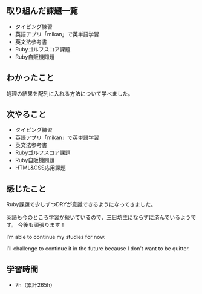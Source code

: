 ## 取り組んだ課題一覧
- タイピング練習
- 英語アプリ「mikan」で英単語学習
- 英文法参考書
- Rubyゴルフスコア課題
- Ruby自販機問題
## わかったこと
処理の結果を配列に入れる方法について学べました。
## 次やること
- タイピング練習
- 英語アプリ「mikan」で英単語学習
- 英文法参考書
- Rubyゴルフスコア課題
- Ruby自販機問題
- HTML&CSS応用課題
## 感じたこと
Ruby課題で少しずつDRYが意識できるようになってきました。

英語も今のところ学習が続いているので、三日坊主にならずに済んでいるようです。
今後も頑張ります！

I’m able to continue my studies for now.

I’ll challenge to continue it in the future because I don’t want to be quitter.

## 学習時間
- 7h（累計265h）

